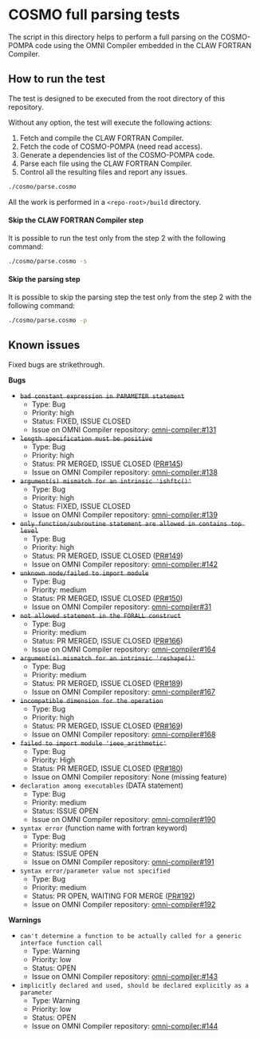 # COSMO full parsing tests
The script in this directory helps to perform a full parsing on the COSMO-POMPA
code using the OMNI Compiler embedded in the CLAW FORTRAN Compiler.

## How to run the test
The test is designed to be executed from the root directory of this repository.

Without any option, the test will execute the following actions:
1) Fetch and compile the CLAW FORTRAN Compiler.
2) Fetch the code of COSMO-POMPA (need read access).
3) Generate a dependencies list of the COSMO-POMPA code.
4) Parse each file using the CLAW FORTRAN Compiler.
5) Control all the resulting files and report any issues.

```bash
./cosmo/parse.cosmo
```

All the work is performed in a `<repo-root>/build` directory.

#### Skip the CLAW FORTRAN Compiler step
It is possible to run the test only from the step 2 with the following command:
```bash
./cosmo/parse.cosmo -s
```

#### Skip the parsing step
It is possible to skip the parsing step the test only from the step 2 with the following command:
```bash
./cosmo/parse.cosmo -p
```

## Known issues
Fixed bugs are strikethrough.

**Bugs**
* ~~`bad constant expression in PARAMETER statement`~~
  * Type: Bug
  * Priority: high
  * Status: FIXED, ISSUE CLOSED
  * Issue on OMNI Compiler repository: [omni-compiler:#131](https://github.com/omni-compiler/omni-compiler/issues/131)
* ~~`length specification must be positive`~~
  * Type: Bug
  * Priority: high
  * Status: PR MERGED, ISSUE CLOSED ([PR#145](https://github.com/omni-compiler/omni-compiler/pull/145))
  * Issue on OMNI Compiler repository: [omni-compiler:#138](https://github.com/omni-compiler/omni-compiler/issues/138)
* ~~`argument(s) mismatch for an intrinsic 'ishftc()'`~~
  * Type: Bug
  * Priority: high
  * Status: FIXED, ISSUE CLOSED
  * Issue on OMNI Compiler repository: [omni-compiler:#139](https://github.com/omni-compiler/omni-compiler/issues/139)
* ~~`only function/subroutine statement are allowed in contains top level`~~
  * Type: Bug
  * Priority: high
  * Status: PR MERGED, ISSUE CLOSED ([PR#149](https://github.com/omni-compiler/omni-compiler/pull/149))
  * Issue on OMNI Compiler repository: [omni-compiler:#142](https://github.com/omni-compiler/omni-compiler/issues/142)
* ~~`unknown node/failed to import module`~~
  * Type: Bug
  * Priority: medium
  * Status: PR MERGED, ISSUE CLOSED ([PR#150](https://github.com/omni-compiler/omni-compiler/pull/150))
  * Issue on OMNI Compiler repository: [omni-compiler#31](https://github.com/omni-compiler/omni-compiler/issues/31)
* ~~`not allowed statement in the FORALL construct`~~
  * Type: Bug
  * Priority: medium
  * Status: PR MERGED, ISSUE CLOSED ([PR#166](https://github.com/omni-compiler/omni-compiler/pull/166))
  * Issue on OMNI Compiler repository: [omni-compiler#164](https://github.com/omni-compiler/omni-compiler/issues/164)
* ~~`argument(s) mismatch for an intrinsic 'reshape()'`~~
  * Type: Bug
  * Priority: medium
  * Status: PR MERGED, ISSUE CLOSED ([PR#189](https://github.com/omni-compiler/omni-compiler/pull/189))
  * Issue on OMNI Compiler repository: [omni-compiler#167](https://github.com/omni-compiler/omni-compiler/issues/167)
* ~~`incompatible dimension for the operation`~~
  * Type: Bug
  * Priority: high
  * Status: PR MERGED, ISSUE CLOSED ([PR#169](https://github.com/omni-compiler/omni-compiler/pull/169))
  * Issue on OMNI Compiler repository: [omni-compiler#168](https://github.com/omni-compiler/omni-compiler/issues/168)
* ~~`failed to import module 'ieee_arithmetic'`~~
  * Type: Bug
  * Priority: High
  * Status: PR MERGED, ISSUE CLOSED ([PR#180](https://github.com/omni-compiler/omni-compiler/pull/180))
  * Issue on OMNI Compiler repository: None (missing feature)
* `declaration among executables` (DATA statement)
  * Type: Bug
  * Priority: medium
  * Status: ISSUE OPEN
  * Issue on OMNI Compiler repository: [omni-compiler#190](https://github.com/omni-compiler/omni-compiler/issues/190)
* `syntax error` (function name with fortran keyword)
  * Type: Bug
  * Priority: medium
  * Status: ISSUE OPEN
  * Issue on OMNI Compiler repository: [omni-compiler#191](https://github.com/omni-compiler/omni-compiler/issues/191)
* `syntax error/parameter value not specified`
  * Type: Bug
  * Priority: medium
  * Status: PR OPEN, WAITING FOR MERGE ([PR#192](https://github.com/omni-compiler/omni-compiler/pull/193))
  * Issue on OMNI Compiler repository: [omni-compiler#192](https://github.com/omni-compiler/omni-compiler/issues/191)


**Warnings**
* `can't determine a function to be actually called for a generic interface function call`
  * Type: Warning
  * Priority: low
  * Status: OPEN
  * Issue on OMNI Compiler repository: [omni-compiler:#143](https://github.com/omni-compiler/omni-compiler/issues/143)
* `implicitly declared and used, should be declared explicitly as a parameter`
  * Type: Warning
  * Priority: low
  * Status: OPEN
  * Issue on OMNI Compiler repository: [omni-compiler:#144](https://github.com/omni-compiler/omni-compiler/issues/144)
